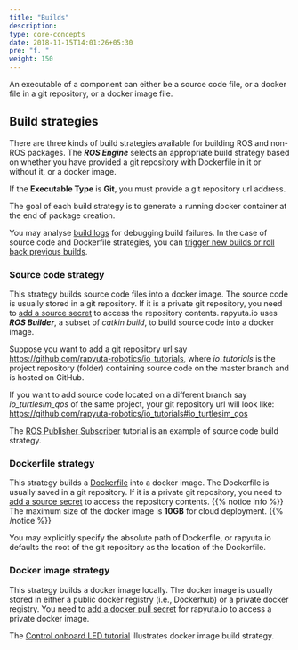 ```yaml
---
title: "Builds"
description:
type: core-concepts
date: 2018-11-15T14:01:26+05:30
pre: "f. "
weight: 150
---
```

An executable of a component can either be a source code file, or a docker
file in a git repository, or a docker image file.

## Build strategies
There are three kinds of build strategies available for building
ROS and non-ROS packages. The ***ROS Engine*** selects an appropriate build
strategy based on whether you have provided a git repository with
Dockerfile in it or without it, or a docker image.

If the **Executable Type** is **Git**, you must provide a git repository
url address.

The goal of each build strategy is to generate a running docker container
at the end of package creation.

You may analyse [build logs](/core-concepts/logging/build-logs) for
debugging build failures. In the case of source code and Dockerfile
strategies, you can
[trigger new builds or roll back previous builds](/core-concepts/builds/trigger-rollback).

### Source code strategy
This strategy builds source code files into a docker image. The source code
is usually stored in a git repository. If it is a private git repository,
you need to [add a source secret](/core-concepts/secrets/source-secret)
to access the repository contents. rapyuta.io uses ***ROS Builder***, a
subset of *catkin build*, to build source code into a docker image.

Suppose you want to add a git repository url say
https://github.com/rapyuta-robotics/io_tutorials,
where *io_tutorials* is the project repository (folder) containing source
code on the master branch and is hosted on GitHub.

If you want to add source code located on a different branch say
*io_turtlesim_qos* of the same project, your git repository url
will look like:
https://github.com/rapyuta-robotics/io_tutorials#io_turtlesim_qos

The [ROS Publisher Subscriber](/dev-tutorials/ros-publisher-subscriber)
tutorial is an example of source code build strategy.

### Dockerfile strategy
This strategy builds a [Dockerfile](https://docs.docker.com/engine/reference/builder/) into a docker image. The Dockerfile is
usually saved in a git repository. If it is a private git repository,
you need to [add a source secret](/core-concepts/secrets/source-secret)
to access the repository contents.
{{% notice info %}}
The maximum size of the docker image is **10GB** for cloud deployment.
{{% /notice %}}

You may explicitly specify the absolute path of Dockerfile, or
rapyuta.io defaults the root of the git repository as the location of the Dockerfile.

### Docker image strategy
This strategy builds a docker image locally. The docker image is usually
stored in either a public docker registry (i.e., Dockerhub) or a private
docker registry. You need to [add a docker pull secret](/core-concepts/secrets/docker-pull-secret/) for rapyuta.io to access a private docker image.

The [Control onboard LED tutorial](/dev-tutorials/control-onboard-led)
illustrates docker image build strategy.
